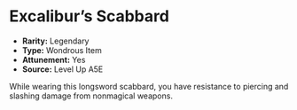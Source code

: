 
# Excalibur’s Scabbard

* **Rarity:** Legendary
* **Type:** Wondrous Item
* **Attunement:** Yes
* **Source:** Level Up A5E


While wearing this longsword scabbard, you have resistance to piercing and slashing damage from nonmagical weapons.
